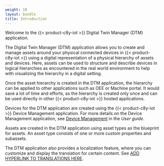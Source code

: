 ```yaml
---
weight: 10
layout: bundle
title: Introduction
---
```


Welcome to the {{< product-c8y-iot >}} Digital Twin Manager (DTM) application.

The Digital Twin Manager (DTM) application allows you to create and manage assets around your physical connected devices in {{< product-c8y-iot >}} using a digital representation of a physical hierarchy of assets and devices. Here, assets can be used to structure and describe devices in logical hierarchies as encountered in the real world environment to help with visualizing the hierarchy in a digital setting.

Once the asset hierarchy is created in the DTM application, the hierarchy can be applied to other applications such as OEE or Machine portal. It would save a lot of time and efforts, as the hierarchy is created only once and can be used directly in other {{< product-c8y-iot >}} hosted applications.

Devices for the DTM application are created using the {{< product-c8y-iot >}} Device Management application.
For more details on the Device Management application, see [Device Management](/users-guide/device-management/#connecting-devices) in the *User guide*.

Assets are created in the DTM application using asset types as the blueprint for assets. An asset type consists of one or more custom properties and subassets.

The DTM application also provides a localization feature, where you can customize and display the translation for certain content. See [ADD HYPERLINK TO TRANSLATIONS HERE]().
